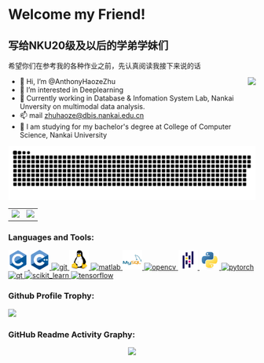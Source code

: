 # Welcome my Friend!

## 写给NKU20级及以后的学弟学妹们
希望你们在参考我的各种作业之前，先认真阅读我接下来说的话

<a href="https://github.com/anuraghazra/convoychat">
    <img align="right" src="https://github-readme-streak-stats.herokuapp.com/?user=AnthonyHaozeZhu&show_icons=true&theme=onedar&text_color=000&icon_color=000&bg_color=0,ea6161,ffc64d,fffc4d,52fa5a&k" />
</a>



- 👋 Hi, I’m @AnthonyHaozeZhu
- 👀 I’m interested in Deeplearning
- 🌱 Currently working in Database & Infomation System Lab, Nankai Unversity on multimodal data analysis.
- 📫 mail zhuhaoze@dbis.nankai.edu.cn
- 🏫 I am studying for my bachelor's degree at College of Computer Science, Nankai University
<!-- 
&nbsp; -->

<div align="center">
    <img src="https://raw.githubusercontent.com/AnthonyHaozeZhu/AnthonyHaozeZhu/main/assets/github-contribution-grid-snake.svg" />
</div>

<table>
    <tr>
        <td ><center><img src="https://github-readme-stats.vercel.app/api?username=AnthonyHaozeZhu&show_icons=true&theme=onedar&text_color=000&icon_color=000&bg_color=0,ea6161,ffc64d,fffc4d,52fa5a&k"></td>
        <td ><center><img src="https://github-readme-stats.vercel.app/api/top-langs/?username=AnthonyHaozeZhu&layout=compact&langs_count=8&theme=graywhite&text_color=000&icon_color=fff&bg_color=0,52fa5a,4dfcff,c64dff&theme=graywhite"  ></td>
    </tr>
</table>



<p align="left">
</p>

<h3 align="left">Languages and Tools:</h3>
<p align="left"> <a href="https://www.cprogramming.com/" target="_blank" rel="noreferrer"> <img src="https://raw.githubusercontent.com/devicons/devicon/master/icons/c/c-original.svg" alt="c" width="40" height="40"/> </a> <a href="https://www.w3schools.com/cpp/" target="_blank" rel="noreferrer"> <img src="https://raw.githubusercontent.com/devicons/devicon/master/icons/cplusplus/cplusplus-original.svg" alt="cplusplus" width="40" height="40"/> </a> <a href="https://git-scm.com/" target="_blank" rel="noreferrer"> <img src="https://www.vectorlogo.zone/logos/git-scm/git-scm-icon.svg" alt="git" width="40" height="40"/> </a> <a href="https://www.linux.org/" target="_blank" rel="noreferrer"> <img src="https://raw.githubusercontent.com/devicons/devicon/master/icons/linux/linux-original.svg" alt="linux" width="40" height="40"/> </a> <a href="https://www.mathworks.com/" target="_blank" rel="noreferrer"> <img src="https://upload.wikimedia.org/wikipedia/commons/2/21/Matlab_Logo.png" alt="matlab" width="40" height="40"/> </a> <a href="https://www.mysql.com/" target="_blank" rel="noreferrer"> <img src="https://raw.githubusercontent.com/devicons/devicon/master/icons/mysql/mysql-original-wordmark.svg" alt="mysql" width="40" height="40"/> </a> <a href="https://opencv.org/" target="_blank" rel="noreferrer"> <img src="https://www.vectorlogo.zone/logos/opencv/opencv-icon.svg" alt="opencv" width="40" height="40"/> </a> <a href="https://pandas.pydata.org/" target="_blank" rel="noreferrer"> <img src="https://raw.githubusercontent.com/devicons/devicon/2ae2a900d2f041da66e950e4d48052658d850630/icons/pandas/pandas-original.svg" alt="pandas" width="40" height="40"/> </a> <a href="https://www.python.org" target="_blank" rel="noreferrer"> <img src="https://raw.githubusercontent.com/devicons/devicon/master/icons/python/python-original.svg" alt="python" width="40" height="40"/> </a> <a href="https://pytorch.org/" target="_blank" rel="noreferrer"> <img src="https://www.vectorlogo.zone/logos/pytorch/pytorch-icon.svg" alt="pytorch" width="40" height="40"/> </a> <a href="https://www.qt.io/" target="_blank" rel="noreferrer"> <img src="https://upload.wikimedia.org/wikipedia/commons/0/0b/Qt_logo_2016.svg" alt="qt" width="40" height="40"/> </a> <a href="https://scikit-learn.org/" target="_blank" rel="noreferrer"> <img src="https://upload.wikimedia.org/wikipedia/commons/0/05/Scikit_learn_logo_small.svg" alt="scikit_learn" width="40" height="40"/> </a> <a href="https://www.tensorflow.org" target="_blank" rel="noreferrer"> <img src="https://www.vectorlogo.zone/logos/tensorflow/tensorflow-icon.svg" alt="tensorflow" width="40" height="40"/> </a> </p>


<h3 align="left">Github Profile Trophy:</h3>
<div align="left">
  <img  src="https://github-profile-trophy.vercel.app/?username=AnthonyHaozeZhu&theme=gruvbox&row=1&column=7&no-frame=true&no-bg=true" />
</div>

<h3 align="left">GitHub Readme Activity Graphy:</h3>
<div align="center">
    <img src="https://activity-graph.herokuapp.com/graph?username=AnthonyHaozeZhu&theme=dracula" />
</div>









